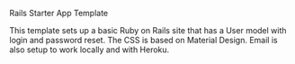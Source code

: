 Rails Starter App Template

This template sets up a basic Ruby on Rails site that has a User model with login and password reset. The CSS is based on Material Design. Email is also setup to work locally and with Heroku.
